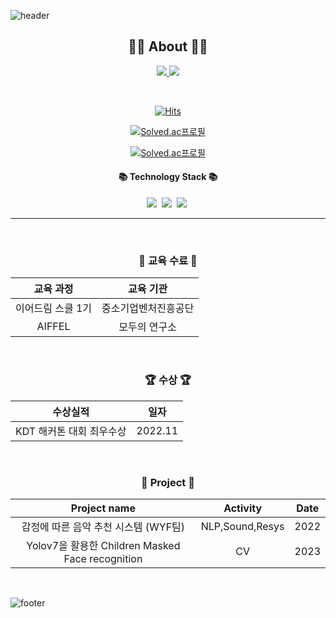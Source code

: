 ![header](https://capsule-render.vercel.app/api?type=slice&color=30A9DE&height=60&section=header)

<div align=center>
 
 <h2 align="center">👨‍💻 About 👨‍💻</h2>
<p align="center">
    <a href="https://velog.io/@wjswps">
        <img src="http://img.shields.io/badge/-Tech%20blog-black?style=flat-square&logo=github&link=https://vividswan.github.io"/>
    </a>
    <a href="https://fine-hawk-089.notion.site/RESUME-025f14cb956f4950a0a855b8c66c46bb">
        <img src="https://img.shields.io/badge/-about%20me-blue"/>
    </a>
</p>
<br> 

[![Hits](https://hits.seeyoufarm.com/api/count/incr/badge.svg?url=https%3A%2F%2Fgithub.com%2Fqlqqqk&count_bg=%2379C83D&title_bg=%23555555&icon=python.svg&icon_color=%23E7E7E7&title=hits&edge_flat=false)](https://hits.seeyoufarm.com)

[![Solved.ac프로필](http://mazassumnida.wtf/api/mini/generate_badge?boj=qlqqqk)](https://solved.ac/qlqqqk) 
 
[![Solved.ac프로필](http://mazassumnida.wtf/api/v2/generate_badge?boj=qlqqqk)](https://solved.ac/qlqqqk)
 
<h4 align="center">📚 Technology Stack 📚</h4> 
<p align="center">
  <img src="https://img.shields.io/badge/-Python-orange"/>&nbsp
  <img src="https://img.shields.io/badge/-Tensorflow-yellow"/>&nbsp
  <img src="https://img.shields.io/badge/-Pytorch-navy"/>&nbsp
  <!-- <img src="https://img.shields.io/badge/-JPA-blue"/>
  <img src="https://img.shields.io/badge/-MySQL-blue"/>&nbsp
  <img src="https://img.shields.io/badge/-Vuejs-yellow"/>&nbsp
   <img src="https://img.shields.io/badge/-Vuex-red"/>&nbsp
  <img src="https://img.shields.io/badge/-AWS-black"/>&nbsp
  <img src="https://img.shields.io/badge/-Swagger-navy"/>&nbsp -->
 </p>

---
</div>
<div align="center">
<br>
</p>   
<h3 align="center"> 📕 교육 수료 📕</h3>

|교육 과정|교육 기관|
|:---:|:---:|
|이어드림 스쿨 1기 |중소기업벤처진흥공단|
|AIFFEL|모두의 연구소|

<br>

<h3 align="center"> 🏆 수상 🏆</h3>

|수상실적|일자|
|:---:|:---:|
|KDT 해커톤 대회 최우수상|2022.11|



<br>
 
 
<h3 align="center"> 🧩 Project 🧩</h3>

|Project name|Activity|Date|
|:---:|:---:|:---:|
|감정에 따른 음악 추천 시스템 (WYF팀)|NLP,Sound,Resys|2022|
|Yolov7을 활용한 Children Masked Face recognition|CV|2023|
 
 <br>
 
</div>

<!--
**vividswan/vividswan** is a ✨ _special_ ✨ repository because its `README.md` (this file) appears on your GitHub profile.

Here are some ideas to get you started:

- 🔭 I’m currently working on …
- 🌱 I’m currently learning …
- 👯 I’m looking to collaborate on …
- 🤔 I’m looking for help with …
- 💬 Ask me about …
- 📫 How to reach me: …
- 😄 Pronouns: …
- ⚡ Fun fact: …
-->

![footer](https://capsule-render.vercel.app/api?type=slice&color=EFDC05&height=40&section=footer)
